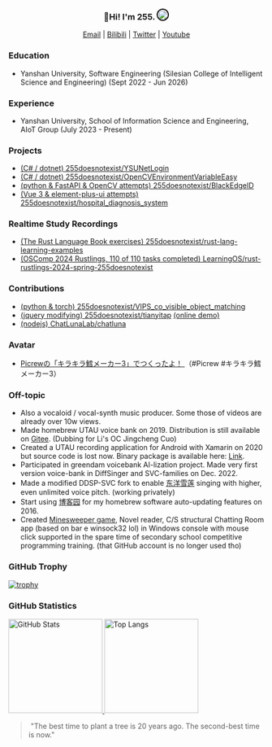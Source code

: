 <h3 align="center">
  👋Hi! I'm 255. <img src="https://avatars.githubusercontent.com/u/19223209?v=4" alt="" size="20" height="20" width="20" style="border: 2px solid black; border-radius: 50%;"></img>
</h3>

<p align="center">
  <a href="mailto:chenyejin2004@stumail.ysu.edu.cn">Email</a> |
  <a href="https://space.bilibili.com/10556301" target="_blank">Bilibili</a> |
  <a href="https://twitter.com/255p_twi" target="_blank">Twitter</a> |
  <a href="https://www.youtube.com/channel/UCnGsBkjtNacIi9qX3WbU20Q" target="_blank">Youtube</a>
</p>

### Education

- Yanshan University, Software Engineering (Silesian College of Intelligent Science and Engineering) (Sept 2022 - Jun 2026)

### Experience

- Yanshan University, School of Information Science and Engineering, AIoT Group (July 2023 - Present)

### Projects

- [(C# / dotnet) 255doesnotexist/YSUNetLogin](https://github.com/255doesnotexist/YSUNetLogin)
- [(C# / dotnet) 255doesnotexist/OpenCVEnvironmentVariableEasy](https://github.com/255doesnotexist/OpenCVEnvironmentVariableEasy)
- [(python & FastAPI & OpenCV attempts) 255doesnotexist/BlackEdgeID](https://github.com/255doesnotexist/BlackEdgeID)
- [(Vue 3 & element-plus-ui attempts) 255doesnotexist/hospital_diagnosis_system](https://github.com/255doesnotexist/hospital_diagnosis_system)

### Realtime Study Recordings
- [(The Rust Language Book exercises) 255doesnotexist/rust-lang-learning-examples](https://github.com/255doesnotexist/rust-lang-learning-examples)
- [(OSComp 2024 Rustlings, 110 of 110 tasks completed) LearningOS/rust-rustlings-2024-spring-255doesnotexist](https://github.com/LearningOS/rust-rustlings-2024-spring-255doesnotexist)

### Contributions

- [(python & torch) 255doesnotexist/VIPS_co_visible_object_matching](https://github.com/255doesnotexist/VIPS_co_visible_object_matching) 
- [(jquery modifying) 255doesnotexist/tianyitap](https://github.com/255doesnotexist/tianyitap)
  [(online demo)](https://tianyitap.vercel.app)
- [(nodejs) ChatLunaLab/chatluna](https://github.com/ChatLunaLab/chatluna)

### Avatar 

- [Picrewの「キラキラ鱈メーカー3」でつくったよ！ ](https://picrew.me/share?cd=6oEa93XYuq) （#Picrew #キラキラ鱈メーカー3） 

### Off-topic

- Also a vocaloid / vocal-synth music producer. Some those of videos are already over 10w views.
- Made homebrew UTAU voice bank on 2019. Distribution is still available on [Gitee](https://pfasoffical.gitee.io/). (Dubbing for Li's OC Jingcheng Cuo)
- Created a UTAU recording application for Android with Xamarin on 2020 but source code is lost now. Binary package is available here: [Link](is-going-to-fill-later).
- Participated in greendam voicebank AI-lization project. Made very first version voice-bank in DiffSinger and SVC-families on Dec. 2022.
- Made a modified DDSP-SVC fork to enable [东洋雪莲](https://www.bilibili.com/video/BV1NV411F7Z9/) singing with higher, even unlimited voice pitch. (working privately)
- Start using [博客园](https://www.cnblogs.com/CodeBuilder/p/6158435.html) for my homebrew software auto-updating features on 2016.
- Created [Minesweeper game](https://github.com/lvneg1/minesweeper-in-cmd), Novel reader, C/S structural Chatting Room app (based on bar
e winsock32 lol) in Windows console with mouse click supported in the spare time of secondary school competitive programming training. (that GitHub account is no longer used tho)

### GitHub Trophy

[![trophy](https://github-profile-trophy.vercel.app/?username=255doesnotexist)](https://github.com/ryo-ma/github-profile-trophy)


### GitHub Statistics

<span>
  <a href="https://www.github.com/255doesnotexist">
     <img src="https://github-readme-stats.vercel.app/api?username=255doesnotexist&show_icons=true&layout=compact&count_private=true&hide_title=true&theme=default" alt="GitHub Stats" height="185px" />
     <img src="https://github-readme-stats-one-bice.vercel.app/api/top-langs/?username=255doesnotexist&layout=compact&langs_count=8" alt="Top Langs" height="185px" />
  </a>
</span>

> ‍
> "The best time to plant a tree is 20 years ago. The second-best time is now."
> ‍
